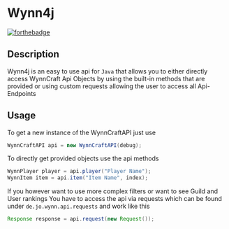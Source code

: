 # **Wynn4j**
[![forthebadge](https://forthebadge.com/images/badges/made-with-java.svg)](https://forthebadge.com)


## Description

Wynn4j is an easy to use api for ```Java``` that allows you
to either directly access WynnCraft Api Objects by using the built-in methods that 
are provided or using custom requests allowing the user to access all Api-Endpoints

## Usage

To get a new instance of the WynnCraftAPI just use
```java
WynnCraftAPI api = new WynnCraftAPI(debug);
```

To directly get provided objects use the api methods
```java
WynnPlayer player = api.player("Player Name");
WynnItem item = api.item("Item Name", index);
```

If you however want to use more complex filters or want to see Guild and User rankings
You have to access the api via requests which can be found under ```de.jo.wynn.api.requests``` 
and work like this
```java
Response response = api.request(new Request());
```